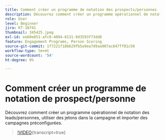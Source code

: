 ```yaml
---
title: Comment créer un programme de notation des prospects/personnes
description: Découvrez comment créer un programme opérationnel de notation des prospects/personnes, utiliser des jetons dans la campagne et importer des campagnes préconfigurées.
role: User
level: Beginner
jira: KT-10741
thumbnail: 345425.jpeg
exl-id: ee60e851-afc0-4094-8131-9d3593f73dd8
feature: Engagement Programs, Person Scoring
source-git-commit: 1f7221f18b629fb5a9ea7d9aa907ac847ff01c50
workflow-type: tm+mt
source-wordcount: '54'
ht-degree: 0%

---
```


# Comment créer un programme de notation de prospect/personne

Découvrez comment créer un programme opérationnel de notation des leads/personnes, utiliser des jetons dans la campagne et importer des campagnes préconfigurées.

>[!VIDEO](https://video.tv.adobe.com/v/3412239/?quality=12&learn=on&captions=fre_fr){transcript=true}
